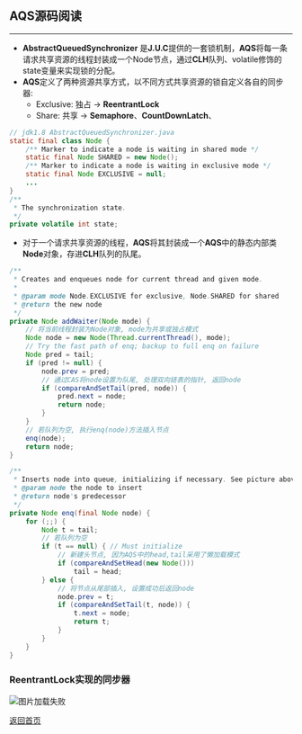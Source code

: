 ## **AQS源码阅读**
-------

* **AbstractQueuedSynchronizer** 是**J.U.C**提供的一套锁机制，**AQS**将每一条请求共享资源的线程封装成一个Node节点，通过**CLH**队列、volatile修饰的state变量来实现锁的分配。
* **AQS**定义了两种资源共享方式，以不同方式共享资源的锁自定义各自的同步器:
    + Exclusive: 独占 -> **ReentrantLock**
    + Share: 共享 -> **Semaphore**、**CountDownLatch**、

``` java
// jdk1.8 AbstractQueuedSynchronizer.java
static final class Node {
    /** Marker to indicate a node is waiting in shared mode */
    static final Node SHARED = new Node();
    /** Marker to indicate a node is waiting in exclusive mode */
    static final Node EXCLUSIVE = null;
    ...
}
/**
 * The synchronization state.
 */
private volatile int state;
```

* 对于一个请求共享资源的线程，**AQS**将其封装成一个**AQS**中的静态内部类**Node**对象，存进**CLH**队列的队尾。  

``` java
/**
 * Creates and enqueues node for current thread and given mode.
 *
 * @param mode Node.EXCLUSIVE for exclusive, Node.SHARED for shared
 * @return the new node
 */
private Node addWaiter(Node mode) {
    // 将当前线程封装为Node对象, mode为共享或独占模式
    Node node = new Node(Thread.currentThread(), mode);
    // Try the fast path of enq; backup to full enq on failure
    Node pred = tail;
    if (pred != null) {
        node.prev = pred;
        // 通过CAS将node设置为队尾, 处理双向链表的指针, 返回node
        if (compareAndSetTail(pred, node)) {
            pred.next = node;
            return node;
        }
    }
    // 若队列为空, 执行enq(node)方法插入节点
    enq(node);
    return node;
}

/**
 * Inserts node into queue, initializing if necessary. See picture above.
 * @param node the node to insert
 * @return node's predecessor
 */
private Node enq(final Node node) {
    for (;;) {
        Node t = tail;
        // 若队列为空
        if (t == null) { // Must initialize
            // 新建头节点, 因为AQS中的head,tail采用了懒加载模式
            if (compareAndSetHead(new Node()))
                tail = head;
        } else {
            // 将节点从尾部插入, 设置成功后返回node
            node.prev = t;
            if (compareAndSetTail(t, node)) {
                t.next = node;
                return t;
            }
        }
    }
}
```


### **ReentrantLock实现的同步器**
![图片加载失败](https://maxwell-l.github.io/WriteSomething/image/aqs1.jpg)









[返回首页](http://maxwell-l.github.io/WriteSomething)